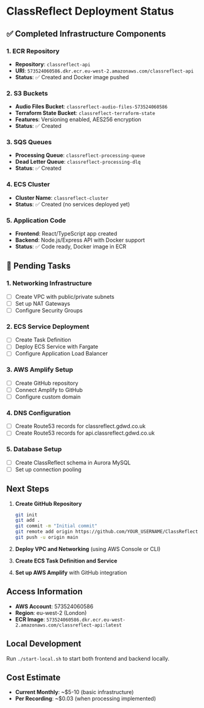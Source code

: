 # ClassReflect Deployment Status

## ✅ Completed Infrastructure Components

### 1. ECR Repository
- **Repository**: `classreflect-api`
- **URI**: `573524060586.dkr.ecr.eu-west-2.amazonaws.com/classreflect-api`
- **Status**: ✅ Created and Docker image pushed

### 2. S3 Buckets
- **Audio Files Bucket**: `classreflect-audio-files-573524060586`
- **Terraform State Bucket**: `classreflect-terraform-state`
- **Features**: Versioning enabled, AES256 encryption
- **Status**: ✅ Created

### 3. SQS Queues
- **Processing Queue**: `classreflect-processing-queue`
- **Dead Letter Queue**: `classreflect-processing-dlq`
- **Status**: ✅ Created

### 4. ECS Cluster
- **Cluster Name**: `classreflect-cluster`
- **Status**: ✅ Created (no services deployed yet)

### 5. Application Code
- **Frontend**: React/TypeScript app created
- **Backend**: Node.js/Express API with Docker support
- **Status**: ✅ Code ready, Docker image in ECR

## 🔄 Pending Tasks

### 1. Networking Infrastructure
- [ ] Create VPC with public/private subnets
- [ ] Set up NAT Gateways
- [ ] Configure Security Groups

### 2. ECS Service Deployment
- [ ] Create Task Definition
- [ ] Deploy ECS Service with Fargate
- [ ] Configure Application Load Balancer

### 3. AWS Amplify Setup
- [ ] Create GitHub repository
- [ ] Connect Amplify to GitHub
- [ ] Configure custom domain

### 4. DNS Configuration
- [ ] Create Route53 records for classreflect.gdwd.co.uk
- [ ] Create Route53 records for api.classreflect.gdwd.co.uk

### 5. Database Setup
- [ ] Create ClassReflect schema in Aurora MySQL
- [ ] Set up connection pooling

## Next Steps

1. **Create GitHub Repository**
   ```bash
   git init
   git add .
   git commit -m "Initial commit"
   git remote add origin https://github.com/YOUR_USERNAME/ClassReflect.git
   git push -u origin main
   ```

2. **Deploy VPC and Networking** (using AWS Console or CLI)

3. **Create ECS Task Definition and Service**

4. **Set up AWS Amplify** with GitHub integration

## Access Information

- **AWS Account**: 573524060586
- **Region**: eu-west-2 (London)
- **ECR Image**: `573524060586.dkr.ecr.eu-west-2.amazonaws.com/classreflect-api:latest`

## Local Development

Run `./start-local.sh` to start both frontend and backend locally.

## Cost Estimate

- **Current Monthly**: ~$5-10 (basic infrastructure)
- **Per Recording**: ~$0.03 (when processing implemented)